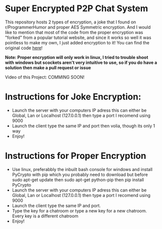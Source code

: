 # Super Encrypted P2P Chat System

This repository hosts 2 types of encryption, a joke that I found on r/ProgrammerHumor and proper AES Symmetric encryption. And I would like to mention that most of the code from the proper encryption was "forked" from a popular tutorial website, and since it works so well it was pointless to make my own, I just added encryption to it! You can find the original code [here](https://www.geeksforgeeks.org/simple-chat-room-using-python/)!

**Note: Proper encryption will only work in linux, I tried to trouble shoot with windows but scockets aren't very intuitive to use, so if you do have a solution then make a pull request or issue**

Video of this Project: COMMING SOON!

# Instructions for Joke Encryption:
- Launch the server with your computers IP adress this can either be Global, Lan or Localhost (127.0.0.1) then type a port I recomend using 9000
- Launch the client type the same IP and port then volia, though its only 1 way
- Enjoy!

# Instructions for Proper Encryption
- Use linux, preferabbly the inbuilt bash console for windows and install PyCrypto with pip which you probably need to download but before sudo apt-get update then sudo apt-get python-pip then pip install PyCrypto
- Launch the server with your computers IP adress this can either be Global, Lan or Localhost (127.0.0.1) then type a port I recomend using 9000
- Launch the client type the same IP and port.
- Type the key for a chatroom or type a new key for a new chatroom. Every key is a different chatroom
- Enjoy!
